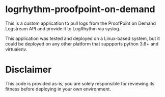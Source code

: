 # logrhythm-proofpoint-on-demand
This is a custom application to pull logs from the ProofPoint on Demand Logstream API and provide it to LogRhythm via syslog.

This application was tested and deployed on a Linux-based system, but it could be deployed on any other platform that suppports python 3.6+ and virtualenv.

# Disclaimer
This code is provided as-is; you are solely responsible for reviewing its fitness before deploying in your own environment.

